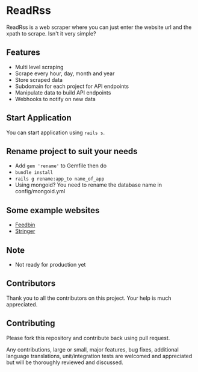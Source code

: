 # ReadRss
ReadRss is a web scraper where you can just enter the website url and the xpath to scrape. Isn't it very simple?

## Features

* Multi level scraping
* Scrape every hour, day, month and year
* Store scraped data
* Subdomain for each project for API endpoints
* Manipulate data to build API endpoints
* Webhooks to notify on new data

## Start Application

You can start application using `rails s`.

## Rename project to suit your needs
* Add `gem 'rename'` to Gemfile then do
* `bundle install`
* `rails g rename:app_to name_of_app`
* Using mongoid? You need to rename the database name in config/mongoid.yml

## Some example websites
* [Feedbin](https://feedbin.com/)
* [Stringer](https://github.com/swanson/stringer)

## Note

* Not ready for production yet

## Contributors

Thank you to all the contributors on this project. Your help is much appreciated.


## Contributing

Please fork this repository and contribute back using pull request.

Any contributions, large or small, major features, bug fixes, additional language translations, unit/integration tests are welcomed and appreciated but will be thoroughly reviewed and discussed.

